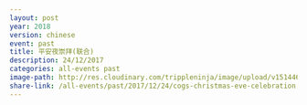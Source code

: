 ```yaml
---
layout: post
year: 2018
version: chinese
event: past
title: 平安夜崇拜(联合)
description: 24/12/2017
categories: all-events past
image-path: http://res.cloudinary.com/trippleninja/image/upload/v1514464898/Christmas%20Eve%20Service%2017/Eve1.jpg
share-link: /all-events/past/2017/12/24/cogs-christmas-eve-celebration
---
```

